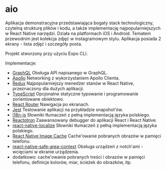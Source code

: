 # **aio**

Aplikacja demonstracyjna przedstawiająca bogaty stack technologiczny, czytelną strukturę plików i kodu, a także implementację najpopularniejszych w React Native narzędzi. Działa na platformach iOS i Android. Tematem przewodnim jest kolekcja zdjęć w instagramowym stylu. Aplikacja posiada 2 ekrany - lista zdjęć i szczegóły posta.

Projekt stworzony przy użyciu Expo CLI.

Implementacje:

- [GraphQL](https://graphql.org/) Obsługa API napisanego w GraphQL.
- [Apollo](https://www.apollographql.com/docs/react/api/react-apollo/) Networking z wykorzystaniem Apollo Clienta.
- [Redux](https://redux.js.org/basics/usage-with-react) Najpopularniejszy menedżer stanów w React Native, przeznaczony dla dużych aplikacji.
- [TypeScript](https://momentjs.com/) Opcjonalne statyczne typowanie i programowanie zorientowane obiektowo.
- [React Router](https://reacttraining.com/react-router/native/guides/quick-start) Nawigacja po ekranach.
- [Jest](https://jestjs.io/docs/en/tutorial-react-native) Testowanie aplikacji na przykładzie snapshot'ów.
- [i18n-js](https://github.com/fnando/i18n-js) Słowniki tłumaczeń z pełną implementacją języka polskiego.
- [Reactotron](https://github.com/infinitered/reactotron) Zaawansowany debugger do aplikacji React i React Native.
- [react-native-localize](https://github.com/react-native-community/react-native-localize) Słowniki tłumaczeń z pełną implementacją języka polskiego.
- [React Native Image Cache](https://github.com/wcandillon/react-native-expo-image-cache) Cache'owanie pobranych obrazów w pamięci telefonu.
- [react-native-safe-area-context](https://github.com/th3rdwave/react-native-safe-area-context) Obsługa urządzeń z notch'ami - wcięciami w ekranie urządzenia.
- dodatkowo: cache'owanie pobranych treści i obrazów w pamięci telefonu, definicje kolorów, miar, ścieżek do obrazków, itp.
